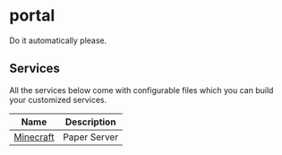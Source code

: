# portal
Do it automatically please.

## Services
All the services below come with configurable files which you can build your customized services.

| Name | Description |
| --- | --- |
| [Minecraft]([url](https://github.com/alirezaopmc/portal/tree/main/services/minecraft)) | Paper Server |
